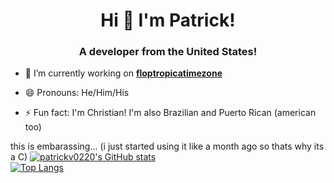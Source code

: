 <h1 align="center">Hi 👋 I'm Patrick!</h1>
<h3 align="center">A developer from the United States!</h3>

- 🔭 I’m currently working on **[floptropicatimezone](https://github.com/patrickv0220/floptropicatimezone)**

- 😄 Pronouns: He/Him/His

- ⚡ Fun fact: I'm Christian! I'm also Brazilian and Puerto Rican (american too)

this is embarassing... (i just started using it like a month ago so thats why its a C)
[![patrickv0220's GitHub stats](https://github-readme-stats.vercel.app/api?username=patrickv0220&show_icons=true&title_color=48b0d5&icon_color=48b0d5#gh-light-mode-only)](https://github.com/anuraghazra/github-readme-stats)  
[![Top Langs](https://github-readme-stats.vercel.app/api/top-langs/?username=patrickv0220&layout=compact&title_color=48b0d5&icon_color=48b0d5#gh-light-mode-only)](https://github.com/anuraghazra/github-readme-stats)  
<!--
**patrickv0220/patrickv0220** is a ✨ _special_ ✨ repository because its `README.md` (this file) appears on your GitHub profile.

Here are some ideas to get you started:

- 🔭 I’m currently working on ...
- 🌱 I’m currently learning ...
- 👯 I’m looking to collaborate on ...
- 🤔 I’m looking for help with ...
- 💬 Ask me about ...
- 📫 How to reach me: ...
- 😄 Pronouns: ...
- ⚡ Fun fact: ...
-->
